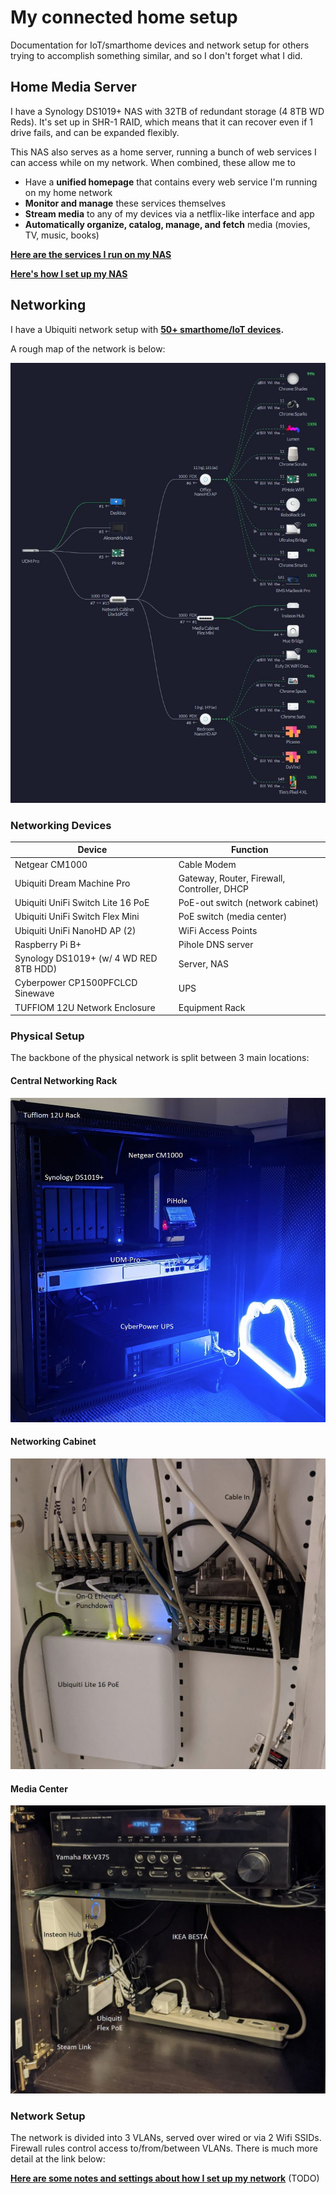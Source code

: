 # My connected home setup
Documentation for IoT/smarthome devices and network setup for others trying to accomplish something similar, and so I don't forget what I did.

## Home Media Server

I have a Synology DS1019+ NAS with 32TB of redundant storage (4 8TB WD Reds). It's set up in SHR-1 RAID, which means that it can recover even if 1 drive fails, and can be expanded flexibly. 

This NAS also serves as a home server, running a bunch of web services I can access while on my network.
When combined, these allow me to

- Have a **unified homepage** that contains every web service I'm running on my home network
- **Monitor and manage** these services themselves
- **Stream media** to any of my devices via a netflix-like interface and app
- **Automatically organize, catalog, manage, and fetch** media (movies, TV, music, books)

**[Here are the services I run on my NAS](NAS/docker_services.md)**

**[Here's how I set up my NAS](NAS/nas_setup_notes.md)**

## Networking

I have a Ubiquiti network setup with **[50+ smarthome/IoT devices](Networking/smarthome_inventory.md).** 

A rough map of the network is below:

![](Networking/images/network_map_200915.jpg)

### Networking Devices

| Device                                 | Function                                    |
| -------------------------------------- | ------------------------------------------- |
| Netgear CM1000                         | Cable Modem                                 |
| Ubiquiti Dream Machine Pro             | Gateway, Router, Firewall, Controller, DHCP |
| Ubiquiti UniFi Switch Lite 16 PoE      | PoE-out switch (network cabinet)            |
| Ubiquiti UniFi Switch Flex Mini        | PoE switch (media center)                   |
| Ubiquiti UniFi NanoHD AP (2)           | WiFi Access Points                          |
| Raspberry Pi B+                        | Pihole DNS server                           |
| Synology DS1019+ (w/ 4 WD RED 8TB HDD) | Server, NAS                                 |
| Cyberpower CP1500PFCLCD Sinewave       | UPS                                         |
| TUFFIOM 12U Network Enclosure          | Equipment Rack                              |

### Physical Setup

The backbone of the physical network is split between 3 main locations:

#### Central Networking Rack

![network_rack_200915](Networking/images/network_rack_200915.jpg)

#### Networking Cabinet

![network_cabinet_200915](Networking/images/network_cabinet_200915.jpg)

#### Media Center

![media_cabinet_200915](Networking/images/media_cabinet_200915.jpg)

### Network Setup

The network is divided into 3 VLANs, served over wired or via 2 Wifi SSIDs. Firewall rules control access to/from/between VLANs. There is much more detail at the link below:

**[Here are some notes and settings about how I set up my network](Networking/network_setup_notes.md)** (TODO)
